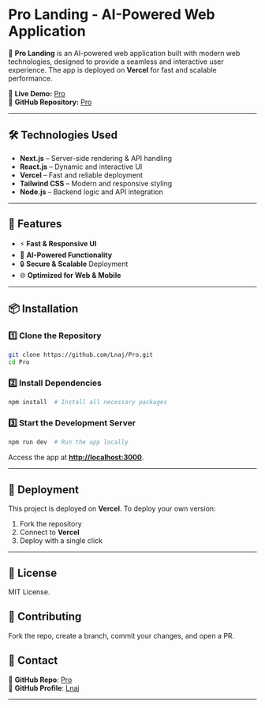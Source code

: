 # **Pro Landing - AI-Powered Web Application**  

🚀 **Pro Landing** is an AI-powered web application built with modern web technologies, designed to provide a seamless and interactive user experience. The app is deployed on **Vercel** for fast and scalable performance.  

🔗 **Live Demo:** [Pro](https://pro-swart-three.vercel.app/)  
🔗 **GitHub Repository:** [Pro](https://github.com/Lnaj/Pro)  

---

## **🛠️ Technologies Used**  
- **Next.js** – Server-side rendering & API handling  
- **React.js** – Dynamic and interactive UI  
- **Vercel** – Fast and reliable deployment  
- **Tailwind CSS** – Modern and responsive styling  
- **Node.js** – Backend logic and API integration  

---

## **🚀 Features**  
- ⚡ **Fast & Responsive UI**  
- 🤖 **AI-Powered Functionality**  
- 🔒 **Secure & Scalable** Deployment  
- 🌐 **Optimized for Web & Mobile**  

---

## **📦 Installation**  

### **1️⃣ Clone the Repository**  
```sh
git clone https://github.com/Lnaj/Pro.git
cd Pro
```

### **2️⃣ Install Dependencies**  
```sh
npm install  # Install all necessary packages
```

### **3️⃣ Start the Development Server**  
```sh
npm run dev  # Run the app locally
```
Access the app at **[http://localhost:3000](http://localhost:3000)**.  

---

## **🚀 Deployment**  
This project is deployed on **Vercel**. To deploy your own version:  
1. Fork the repository  
2. Connect to **Vercel**  
3. Deploy with a single click  

---

## **📜 License**  
MIT License.  

## **🤝 Contributing**  
Fork the repo, create a branch, commit your changes, and open a PR.  

## **📧 Contact**  
🔗 **GitHub Repo**: [Pro](https://github.com/Lnaj/Pro)  
👤 **GitHub Profile**: [Lnaj](https://github.com/Lnaj)  

---

  
 
